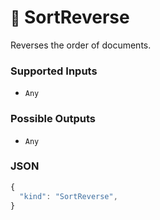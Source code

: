 # <small>:nut_and_bolt:</small> SortReverse

Reverses the order of documents.

### Supported Inputs

  - `Any`

### Possible Outputs

  - `Any`

### JSON

```js
{
  "kind": "SortReverse",
}
```
